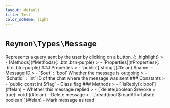 ```yaml
---
layout: default
title: Test
color_scheme: light
---
```

<h1><code>Reymon\Types\Message</code></h1>
Represents a query sent by the user by clicking on a button.
{: .highlight}
> - [Methods](#Methods){: .btn .btn-purple}
> - [Properties](#Properties){: .btn .btn-purple}
### Properties
> - `public`[`string`](#felan)`$name` - Message ID
> - `$out` : `bool` Whether the message is outgoing
> - `$chatId` : `int` ID of the chat where the message was sent
### Constants
> - `public const int $flag` - Class flag 
### Methods
> - [`isReply(): bool`](#felan) - Whether this message replied
> - [`delete(boolean $revoke = true): void`](#felan) - Delete message
> - [`read(bool $readAll = false): boolean`](#felan) - Mark message as read
